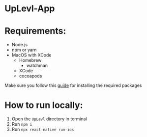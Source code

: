 # UpLevl-App

# Requirements:
- Node.js
- npm or yarn
- MacOS with XCode
    - Homebrew
        - watchman
    - XCode
    - cocoapods
    
Make sure you follow this [guide](https://reactnative.dev/docs/environment-setup) for installing the required packages

# How to run locally:
1. Open the `UpLevl` directory in terminal
2. Run `npm i`
3. Run `npx react-native run-ios`
